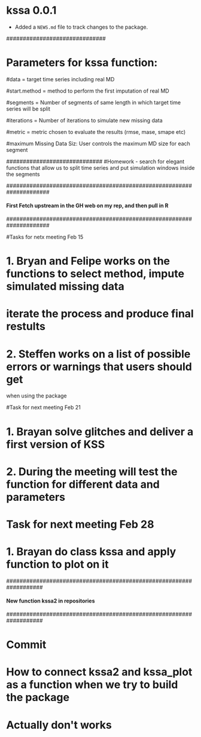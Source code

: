 # kssa 0.0.1

* Added a `NEWS.md` file to track changes to the package.

##############################
# Parameters for kssa function:

#data = target time series including real MD

#start.method = method to perform the first imputation of real MD

#segments = Number of segments of same length in which target time series will be split

#iterations = Number of iterations to simulate new missing data

#metric = metric chosen to evaluate the results (rmse, mase, smape etc)

#maximum Missing Data Siz: User controls the maximum MD size for each segment

#############################
#Homework - search for elegant functions that allow us to split time series and put simulation windows inside the segments

#####################################################################
#### First Fetch upstream in the GH web on my rep, and then pull in R
#####################################################################

#Tasks for netx meeting Feb 15
# 1. Bryan and Felipe works on the functions to select method, impute simulated missing data
  # iterate the process and produce final restults
  
# 2. Steffen works on a list of possible errors or warnings that users should get
when using the package

#Task for next meeting Feb 21
# 1. Brayan solve glitches and deliver a first version of KSS
# 2. During the meeting will test the function for different data and parameters

# Task for next meeting Feb 28
# 1. Brayan do class kssa and apply function to plot on it

###################################################################
#### New function kssa2 in repositories 
###################################################################

# Commit
# How to connect kssa2 and kssa_plot as a function when we try to build the package
# Actually don't works

